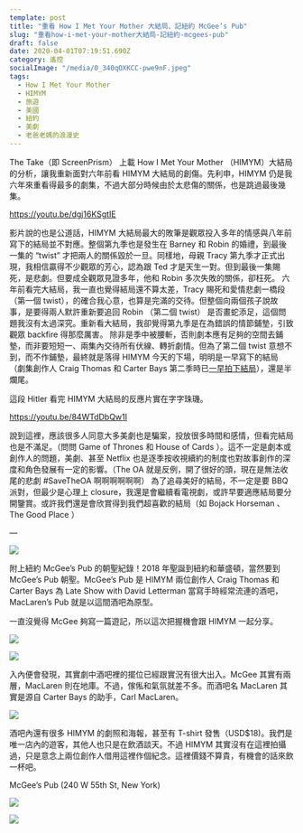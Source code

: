 ```yaml
---
template: post
title: "重看 How I Met Your Mother 大結局、記紐約 McGee’s Pub"
slug: "重看how-i-met-your-mother大結局-記紐約-mcgees-pub"
draft: false
date: 2020-04-01T07:19:51.690Z
category: 遙控
socialImage: "/media/0_340qOXKCC-pwe9nF.jpeg"
tags:
  - How I Met Your Mother
  - HIMYM
  - 旅遊
  - 美國
  - 紐約
  - 美劇
  - 老爸老媽的浪漫史
---
```


The Take（即 ScreenPrism） 上載 How I Met Your Mother （HIMYM）大結局的分析，讓我重新面對六年前看 HIMYM 大結局的創傷。先利申，HIMYM 仍是我六年來重看得最多的劇集，不過大部分時候由於太悲傷的關係，也是跳過最後幾集。

https://youtu.be/dgj16KSgtIE

影片說的也是公道話，HIMYM 大結局最大的敗筆是觀眾投入多年的情感與八年前寫下的結局並不對應。整個第九季也是發生在 Barney 和 Robin 的婚禮，到最後一集的 “twist” 才把兩人的關係毀於一旦。同樣地，母親 Tracy 第九季才正式出現，我相信贏得不少觀眾的芳心，認為跟 Ted 才是天生一對。但到最後一集賜死，是悲劇。但要成全觀眾見證多年，他和 Robin 多次失敗的關係，卻枉死。
六年前看完大結局，我一直也覺得結局還不算太差，Tracy 賜死和愛情悲劇一橋段（第一個 twist），的確合我心意，也算是完滿的交待。但整個向兩個孩子說故事，是要得兩人默許重新要追回 Robin （第二個 twist） 是否畫蛇添足，這個問題我沒有太過深究。重新看大結局，我卻覺得第九季是在為錯誤的情節鋪墊，引致觀眾 backfire 得那麼厲害。
除非是季中被腰斬，否則劇本應有足夠的空間去鋪墊，而非要短短一、兩集內交待所有伏線、轉折劇情。但為了第二個 twist 意想不到，而不作鋪墊，最終就是落得 HIMYM 今天的下場，明明是一早寫下的結局（劇集創作人 Craig Thomas 和 Carter Bays 第二季時已[一早拍下結局](https://www.businessinsider.com/how-i-met-your-mother-finale-scene-filmed-years-ago-2014-4)），還是半爛尾。

這段 Hitler 看完 HIMYM 大結局的反應片實在字字珠璣。

https://youtu.be/84WTdDbQw1I

說到這裡，應該很多人同意大多美劇也是騙案，投放很多時間和感情，但看完結局也是不滿足。（問問 Game of Thrones 和 House of Cards ）。這不一定是劇本或創作人的問題，美劇、甚至 Netflix 也是逐季按收視續約的制度也對故事創作的深度和角色發展有一定的影響。（The OA 就是反例，開了很好的頭，現在是無法收尾的悲劇 #SaveTheOA 啊啊啊啊啊啊）
為了追尋美好的結局，不一定是要 BBQ 派對，但最少是心理上 closure，我還是會繼續看電視劇，或許早要適應結局要分開鑒賞。或許我們還是會欣賞得到我們超喜歡的結局（如 Bojack Horseman 、The Good Place ）

—

![](/media/0_QrkVOoSUcGUtbOM7.jpeg)

附上紐約 McGee’s Pub 的朝聖紀錄！2018 年聖誕到紐約和華盛頓，當然要到 McGee’s Pub 朝聖。McGee’s Pub 是 HIMYM 兩位創作人 Craig Thomas 和 Carter Bays 為 Late Show with David Letterman 當寫手時經常流連的酒吧，MacLaren’s Pub 就是以這間酒吧為原型。

一直沒覺得 McGee 夠寫一篇遊記，所以這次把握機會跟 HIMYM 一起分享。

![](/media/0_4YG8HPDBXNh6Kaq.jpeg)

![](/media/0_VHIaintHL5rl6W7-.jpeg)

入內便會發現，其實劇中酒吧裡的擺位已經跟實況有很大出入。McGee 其實有兩層，MacLaren 則在地庫。不過，傢俬和氣氛就差不多。而酒吧名 MacLaren 其實是源自 Carter Bays 的助手，Carl MacLaren。

![](/media/0_340qOXKCC-pwe9nF.jpeg)

酒吧內還有很多 HIMYM 的劇照和海報，甚至有 T-shirt 發售（USD\$18)。我們是唯一店內的遊客，其他人也只是在飲酒談天。不過 HIMYM 其實沒有在這裡拍攝過，只是意念上兩位創作人借用這裡作個紀念。這裡價錢不算貴，有機會的話來飲一杯吧。

McGee’s Pub (240 W 55th St, New York)

![](/media/0_68mZTCQtW9_f_Hms.jpeg)

![](/media/0_MMymrfBsBMUMDTOx.jpeg)
